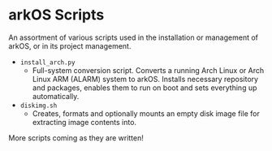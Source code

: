 # arkOS Scripts

An assortment of various scripts used in the installation or management of arkOS, or in its project management.

 * `install_arch.py`
   * Full-system conversion script. Converts a running Arch Linux or Arch Linux ARM (ALARM) system to arkOS. Installs necessary repository and packages, enables them to run on boot and sets everything up automatically.
 * `diskimg.sh`
   * Creates, formats and optionally mounts an empty disk image file for extracting image contents into.

 More scripts coming as they are written!
